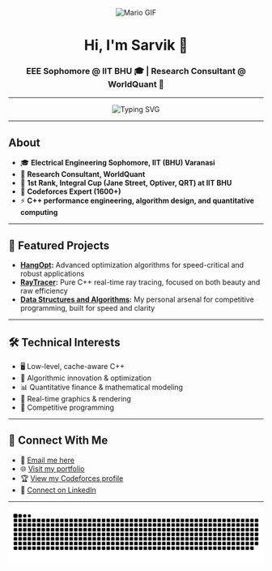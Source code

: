 <!-- Profile README for SarvikIIT -->

<p align="center">
  <img src="https://cdna.artstation.com/p/assets/images/images/021/720/920/original/pixel-jeff-mario.gif?1572709433" alt="Mario GIF" width="900"/>
</p>

<h1 align="center">Hi, I'm Sarvik 👋</h1>
<h3 align="center">EEE Sophomore @ IIT BHU 🎓 | Research Consultant @ WorldQuant 💼</h3>

---

<p align="center">
  <img src="https://readme-typing-svg.herokuapp.com?font=Fira+Code&pause=1000&color=5CE1E6&center=true&vCenter=true&width=900&lines=Fast+code,+clean+code,+elegant+code." alt="Typing SVG">
</p>

---

## About

- 🎓 **Electrical Engineering Sophomore, IIT (BHU) Varanasi**
- 💼 **Research Consultant, WorldQuant**
- 🥇 **1st Rank, Integral Cup (Jane Street, Optiver, QRT) at IIT BHU**
- 🚩 **Codeforces Expert (1600+)**
- ⚡ **C++ performance engineering, algorithm design, and quantitative computing**

---

## 🚀 Featured Projects

- **[HangOpt](https://github.com/SarvikIIT/HangOpt):** Advanced optimization algorithms for speed-critical and robust applications
- **[RayTracer](https://github.com/SarvikIIT/LadderNetwork):** Pure C++ real-time ray tracing, focused on both beauty and raw efficiency
- **[Data Structures and Algorithms](https://github.com/SarvikIIT/DS-Algo):** My personal arsenal for competitive programming, built for speed and clarity

---

## 🛠️ Technical Interests

- 🖥️ Low-level, cache-aware C++
- 🧠 Algorithmic innovation & optimization
- 📊 Quantitative finance & mathematical modeling
- 🎨 Real-time graphics & rendering
- 🏁 Competitive programming

---

## 📡 Connect With Me

- 📧 [Email me here](mailto:sarvik.student.cd.eee24@itbhu.ac.in)
- 🌐 [Visit my portfolio](https://www.sarvik.tech/)
- 🏆 [View my Codeforces profile](https://codeforces.com/profile/Sarvik)
- 💼 [Connect on LinkedIn](https://linkedin.com/in/sarvik1807)

---

<p align="center">
  <img src="https://raw.githubusercontent.com/Platane/snk/output/github-contribution-grid-snake-dark.svg" alt="snake dark theme" style="max-width: 100%;">
</p>

